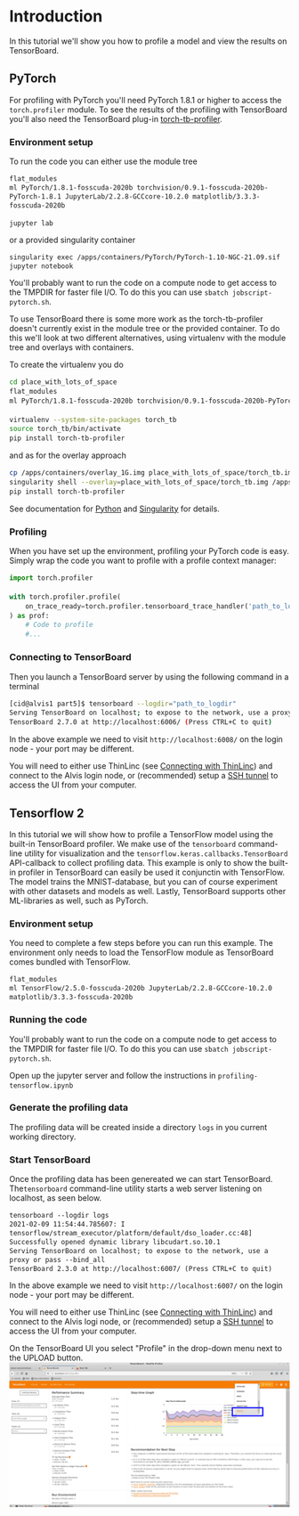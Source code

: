 # Introduction
In this tutorial we'll show you how to profile a model and view the results on
TensorBoard.

## PyTorch
For profiling with PyTorch you'll need PyTorch 1.8.1 or higher to access the
`torch.profiler` module. To see the results of the profiling with TensorBoard
you'll also need the TensorBoard plug-in
[torch-tb-profiler](https://github.com/pytorch/kineto/tree/main/tb_plugin).

### Environment setup
To run the code you can either use the module tree
```
flat_modules
ml PyTorch/1.8.1-fosscuda-2020b torchvision/0.9.1-fosscuda-2020b-PyTorch-1.8.1 JupyterLab/2.2.8-GCCcore-10.2.0 matplotlib/3.3.3-fosscuda-2020b

jupyter lab
```
or a provided singularity container
```
singularity exec /apps/containers/PyTorch/PyTorch-1.10-NGC-21.09.sif jupyter notebook 
```

You'll probably want to run the code on a compute node to get access to the
TMPDIR for faster file I/O. To do this you can use
`sbatch jobscript-pytorch.sh`.

To use TensorBoard there is some more work as the torch-tb-profiler doesn't
currently exist in the module tree or the provided container. To do this we'll
look at two different alternatives, using virtualenv with the module tree and
overlays with containers.

To create the virtualenv you do
```bash
cd place_with_lots_of_space
flat_modules
ml PyTorch/1.8.1-fosscuda-2020b torchvision/0.9.1-fosscuda-2020b-PyTorch-1.8.1 JupyterLab/2.2.8-GCCcore-10.2.0 matplotlib/3.3.3-fosscuda-2020b

virtualenv --system-site-packages torch_tb
source torch_tb/bin/activate
pip install torch-tb-profiler
```
and as for the overlay approach
```bash
cp /apps/containers/overlay_1G.img place_with_lots_of_space/torch_tb.img
singularity shell --overlay=place_with_lots_of_space/torch_tb.img /apps/containers/PyTorch/PyTorch-1.10-NGC-21.09.sif
pip install torch-tb-profiler
```

See documentation for [Python](https://www.c3se.chalmers.se/documentation/applications/python/) and [Singularity](https://www.c3se.chalmers.se/documentation/applications/containers/) for details.

### Profiling
When you have set up the environment, profiling your PyTorch code is easy.
Simply wrap the code you want to profile with a profile context manager:
```python
import torch.profiler

with torch.profiler.profile(
    on_trace_ready=torch.profiler.tensorboard_trace_handler('path_to_logdir'),
) as prof:
    # Code to profile
    #...
```

### Connecting to TensorBoard
Then you launch a TensorBoard server by using the following command in a terminal
```bash
[cid@alvis1 part5]$ tensorboard --logdir="path_to_logdir"
Serving TensorBoard on localhost; to expose to the network, use a proxy or pass --bind_all
TensorBoard 2.7.0 at http://localhost:6006/ (Press CTRL+C to quit)
```

In the above example we need to visit `http://localhost:6008/` on the login
node - your port may be different.

You will need to either use ThinLinc (see 
[Connecting with ThinLinc](https://www.c3se.chalmers.se/documentation/remote_graphics/))
and connect to the Alvis login node, or (recommended) setup a
[SSH tunnel](https://www.c3se.chalmers.se/documentation/connecting/#use-ssh-tunnel-to-access-services)
to access the UI from your computer.

## Tensorflow 2
In this tutorial we will show how to profile a TensorFlow model using the
built-in TensorBoard profiler.  We make use of the `tensorboard` command-line
utility for visualization and the `tensorflow.keras.callbacks.TensorBoard`
API-callback to collect profiling data. This example is only to show the built-in profiler
in TensorBoard can easily be used it conjunctin with TensorFlow. The model trains the
MNIST-database, but you can of course experiment with other datasets and models
as well. Lastly, TensorBoard supports other ML-libraries as well, such as PyTorch.

### Environment setup
You need to complete a few steps before you can run this example. The environment only
needs to load the TensorFlow module as TensorBoard comes bundled with TensorFlow.

```
flat_modules
ml TensorFlow/2.5.0-fosscuda-2020b JupyterLab/2.2.8-GCCcore-10.2.0 matplotlib/3.3.3-fosscuda-2020b
```

### Running the code
You'll probably want to run the code on a compute node to get access to the
TMPDIR for faster file I/O. To do this you can use
`sbatch jobscript-pytorch.sh`.

Open up the jupyter server and follow the instructions in `profiling-tensorflow.ipynb`

### Generate the profiling data
The profiling data will be created inside a directory `logs` in you current
working directory.

### Start TensorBoard
Once the profiling data has been genereated we can start TensorBoard.
The`tensorboard` command-line utility starts a web server listening on
localhost, as seen below. 
```
tensorboard --logdir logs
2021-02-09 11:54:44.785607: I tensorflow/stream_executor/platform/default/dso_loader.cc:48] Successfully opened dynamic library libcudart.so.10.1
Serving TensorBoard on localhost; to expose to the network, use a proxy or pass --bind_all
TensorBoard 2.3.0 at http://localhost:6007/ (Press CTRL+C to quit)
```
In the above example we need to visit `http://localhost:6007/` on the login
node - your port may be different.

You will need to either use ThinLinc (see [Connecting with ThinLinc](https://www.c3se.chalmers.se/documentation/remote_graphics/))
and connect to the Alvis logi node, or (recommended) setup a [SSH tunnel](https://www.c3se.chalmers.se/documentation/connecting/#use-ssh-tunnel-to-access-services)
to access the UI from your computer.

On the TensorBoard UI you select "Profile" in the drop-down menu next to the UPLOAD button.
![TensorBoard Profile](tb_profile.png)
